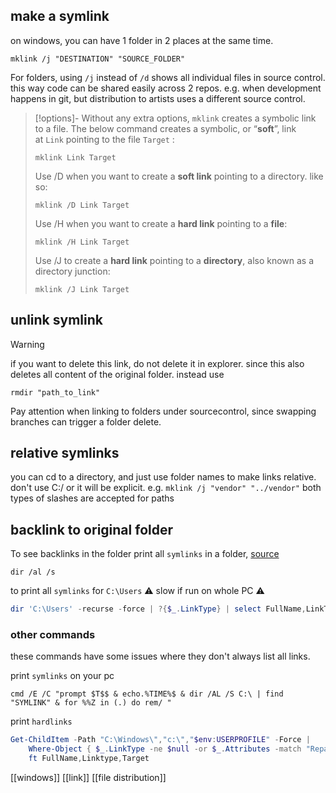## make a symlink
on windows, you can have 1 folder in 2 places at the same time.
```batch
mklink /j "DESTINATION" "SOURCE_FOLDER"
```

For folders, using `/j` instead of `/d` shows all individual files in source control.
this way code can be shared easily across 2 repos. e.g. when development happens in git, but distribution to artists uses a different source control.

> [!options]-
> Without any extra options, `mklink` creates a symbolic link to a file. The below command creates a symbolic, or “**soft**”, link at `Link` pointing to the file `Target` :
> 
> `mklink Link Target`
> 
> Use /D when you want to create a **soft link** pointing to a directory. like so:
> 
> `mklink /D Link Target`
> 
> Use /H when you want to create a **hard link** pointing to a **file**:
> 
> `mklink /H Link Target`
> 
> Use /J to create a **hard link** pointing to a **directory**, also known as a directory junction:
> 
> `mklink /J Link Target`

## unlink symlink
> [!WARNING]
> if you want to delete this link, do not delete it in explorer.
> since this also deletes all content of the original folder.
> instead use 
> ```batch
> rmdir "path_to_link"
> ```
> 
> Pay attention when linking to folders under sourcecontrol, since swapping branches can trigger a folder delete.

## relative symlinks
you can cd to a directory, and just use folder names to make links relative. don't use C:/ or it will be explicit.
e.g. `mklink /j "vendor" "../vendor"`
both types of slashes are accepted for paths

## backlink to original folder
To see backlinks in the folder
print all `symlinks` in a folder, [source](https://superuser.com/questions/823959/how-to-view-all-the-symbolic-links-junction-points-hard-links-in-a-folder-using) 
```batch
dir /al /s
```

to print all `symlinks` for `C:\Users`
⚠️ slow if run on whole PC ⚠️
```powershell
dir 'C:\Users' -recurse -force | ?{$_.LinkType} | select FullName,LinkType,Target
```

### other commands
these commands have some issues where they don't always list all links.

print  `symlinks` on your pc
```batch
cmd /E /C "prompt $T$$ & echo.%TIME%$ & dir /AL /S C:\ | find "SYMLINK" & for %%Z in (.) do rem/ "
```

print `hardlinks`
```powershell
Get-ChildItem -Path "C:\Windows\","c:\","$env:USERPROFILE" -Force |
    Where-Object { $_.LinkType -ne $null -or $_.Attributes -match "ReparsePoint" } |
    ft FullName,Linktype,Target
```


[[windows]] [[link]] [[file distribution]]